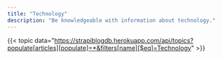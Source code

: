 ```yaml
---
title: "Technology"
description: "Be knowledgeable with information about technology."
---
```


{{< topic data="https://strapiblogdb.herokuapp.com/api/topics?populate[articles][populate]=*&filters[name][$eq]=Technology" >}}
